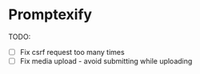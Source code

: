 # Promptexify

TODO:

- [ ] Fix csrf request too many times
- [ ] Fix media upload - avoid submitting while uploading

